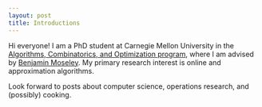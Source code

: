 ```yaml
---
layout: post
title: Introductions
---
```


Hi everyone!  I am a PhD student at Carnegie Mellon University in the [Algorithms, Combinatorics, and Optimization program](http://aco.math.cmu.edu/), where I am advised by [Benjamin Moseley](http://www.andrew.cmu.edu/user/moseleyb/).  My primary research interest is online and approximation algorithms.

Look forward to posts about computer science, operations research, and (possibly) cooking.
